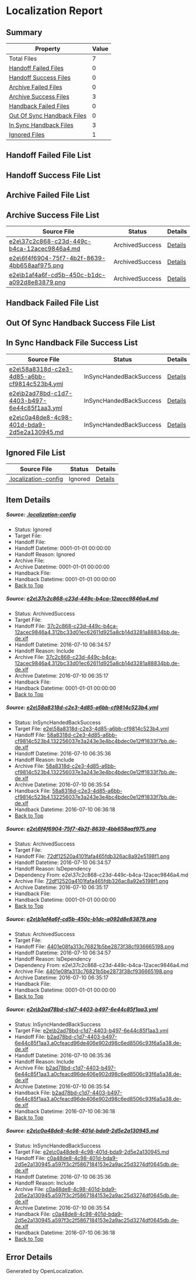 # <a name='report-top'></a> Localization Report

## Summary
 Property | Value 
 -------- | ----- 
 Total Files | 7
[ Handoff Failed Files ](#handoff-failed-list)| 0
[ Handoff Success Files ](#handoff-success-list)| 0
[ Archive Failed Files ](#archive-failed-list)| 0
[ Archive Success Files ](#archive-success-list)| 3
[ Handback Failed Files ](#handback-failed-list)| 0
[ Out Of Sync Handback Files ](#outofsync-handback-success-list)| 0
[ In Sync Handback Files ](#insync-handback-success-list)| 3
[ Ignored Files ](#ignored-list)| 1

## <a name='handoff-failed-list'></a> Handoff Failed File List

## <a name='handoff-success-list'></a> Handoff Success File List

## <a name='archive-failed-list'></a> Archive Failed File List

## <a name='archive-success-list'></a> Archive Success File List
 Source File | Status | Details 
 ----------- | ------ | ------- 
 [e2e\37c2c868-c23d-449c-b4ca-12acec9846a4.md](https://github.com/OpenLocalizationTestOrg/oltest/blob/072a7bf7935481c551d10584ec4139d0b64cec9d/e2e/37c2c868-c23d-449c-b4ca-12acec9846a4.md) | ArchivedSuccess | [Details](#e1cba716c514d5a1d010468e1b86fc99f46878e81)
 [e2e\6f4f6904-75f7-4b2f-8639-4bb658aaf975.png](https://github.com/OpenLocalizationTestOrg/oltest/blob/072a7bf7935481c551d10584ec4139d0b64cec9d/e2e/6f4f6904-75f7-4b2f-8639-4bb658aaf975.png) | ArchivedSuccess | [Details](#72df12520a4101fafa465fdb326ac8a92e5198f13)
 [e2e\b1af4a6f-cd5b-450c-b1dc-a092d8e83879.png](https://github.com/OpenLocalizationTestOrg/oltest/blob/072a7bf7935481c551d10584ec4139d0b64cec9d/e2e/b1af4a6f-cd5b-450c-b1dc-a092d8e83879.png) | ArchivedSuccess | [Details](#4401e08fa313c76821b5be2873f38cf9366651984)

## <a name='handback-failed-list'></a> Handback Failed File List

## <a name='outofsync-handback-success-list'></a> Out Of Sync Handback Success File List

## <a name='insync-handback-success-list'></a> In Sync Handback File Success List
 Source File | Status | Details 
 ----------- | ------ | ------- 
 [e2e\58a8318d-c2e3-4d85-a6bb-cf9814c523b4.yml](https://github.com/OpenLocalizationTestOrg/oltest/blob/7517aae259b5c5f1d6a6858e84cd8c002a01c6e0/e2e/58a8318d-c2e3-4d85-a6bb-cf9814c523b4.yml) | InSyncHandedBackSuccess | [Details](#44c7673c35001d77ec84ca93fb7eaaf4ee44c5d92)
 [e2e\b2ad78bd-c1d7-4403-b497-6e44c85f1aa3.yml](https://github.com/OpenLocalizationTestOrg/oltest/blob/7517aae259b5c5f1d6a6858e84cd8c002a01c6e0/e2e/b2ad78bd-c1d7-4403-b497-6e44c85f1aa3.yml) | InSyncHandedBackSuccess | [Details](#78083ec8c6effd399ba5ac5ea57d50fad1fd76ee5)
 [e2e\c0a48de8-4c98-401d-bda9-2d5e2a130945.md](https://github.com/OpenLocalizationTestOrg/oltest/blob/7517aae259b5c5f1d6a6858e84cd8c002a01c6e0/e2e/c0a48de8-4c98-401d-bda9-2d5e2a130945.md) | InSyncHandedBackSuccess | [Details](#c4a35a4c3b3275507c8f5ecd79c6ad4233491d166)

## <a name='ignored-list'></a> Ignored File List
 Source File | Status | Details 
 ----------- | ------ | ------- 
 [.localization-config](https://github.com/OpenLocalizationTestOrg/oltest/blob/7517aae259b5c5f1d6a6858e84cd8c002a01c6e0/.localization-config) | Ignored | [Details](#3d4f252ac210baf56311d7e97dcc2db10974dbd20)

## Item Details
##### <a name='3d4f252ac210baf56311d7e97dcc2db10974dbd20'></a> Source: [.localization-config](https://github.com/OpenLocalizationTestOrg/oltest/blob/7517aae259b5c5f1d6a6858e84cd8c002a01c6e0/.localization-config)
* Status: Ignored
* Target File: 
* Handoff File: 
* Handoff Datetime: 0001-01-01 00:00:00
* Handoff Reason: Ignored
* Archive File: 
* Archive Datetime: 0001-01-01 00:00:00
* Handback File: 
* Handback Datetime: 0001-01-01 00:00:00
* [Back to Top](#report-top)

##### <a name='e1cba716c514d5a1d010468e1b86fc99f46878e81'></a> Source: [e2e\37c2c868-c23d-449c-b4ca-12acec9846a4.md](https://github.com/OpenLocalizationTestOrg/oltest/blob/072a7bf7935481c551d10584ec4139d0b64cec9d/e2e/37c2c868-c23d-449c-b4ca-12acec9846a4.md)
* Status: ArchivedSuccess
* Target File: 
* Handoff File: [37c2c868-c23d-449c-b4ca-12acec9846a4.312bc33d01ec62611d925a8cb14d3281a88834bb.de-de.xlf](https://github.com/OpenLocalizationTestOrg/olhandoff-e2e/blob/58af2f0944d442524f1e22d48553505abe58d5ca/ol-handoff/OpenLocalizationTestOrg/oltest-dede-fly/ci/ht/37c2c868-c23d-449c-b4ca-12acec9846a4.312bc33d01ec62611d925a8cb14d3281a88834bb.de-de.xlf)
* Handoff Datetime: 2016-07-10 06:34:57
* Handoff Reason: Include
* Archive File: [37c2c868-c23d-449c-b4ca-12acec9846a4.312bc33d01ec62611d925a8cb14d3281a88834bb.de-de.xlf](https://github.com/OpenLocalizationTestOrg/olhandoff-e2e/blob/b827a20957aed0bed0b7483df946616a31fc6a51/ol-archive/OpenLocalizationTestOrg/oltest-dede-fly/ci/ht/37c2c868-c23d-449c-b4ca-12acec9846a4.312bc33d01ec62611d925a8cb14d3281a88834bb.de-de.xlf)
* Archive Datetime: 2016-07-10 06:35:17
* Handback File: 
* Handback Datetime: 0001-01-01 00:00:00
* [Back to Top](#report-top)

##### <a name='44c7673c35001d77ec84ca93fb7eaaf4ee44c5d92'></a> Source: [e2e\58a8318d-c2e3-4d85-a6bb-cf9814c523b4.yml](https://github.com/OpenLocalizationTestOrg/oltest/blob/7517aae259b5c5f1d6a6858e84cd8c002a01c6e0/e2e/58a8318d-c2e3-4d85-a6bb-cf9814c523b4.yml)
* Status: InSyncHandedBackSuccess
* Target File: [e2e\58a8318d-c2e3-4d85-a6bb-cf9814c523b4.yml](https://github.com/OpenLocalizationTestOrg/oltest-dede-fly/blob/dc4ae3c69c663c81bde387da8a03c9ea76938703/e2e/58a8318d-c2e3-4d85-a6bb-cf9814c523b4.yml)
* Handoff File: [58a8318d-c2e3-4d85-a6bb-cf9814c523b4.132256037e3a243e3e4bc4bdec0e12ff1833f7bb.de-de.xlf](https://github.com/OpenLocalizationTestOrg/olhandoff-e2e/blob/d6c7b9c87ec5fe1403e977f7351c760ad08fa54f/ol-handoff/OpenLocalizationTestOrg/oltest-dede-fly/ci/ht/58a8318d-c2e3-4d85-a6bb-cf9814c523b4.132256037e3a243e3e4bc4bdec0e12ff1833f7bb.de-de.xlf)
* Handoff Datetime: 2016-07-10 06:35:36
* Handoff Reason: Include
* Archive File: [58a8318d-c2e3-4d85-a6bb-cf9814c523b4.132256037e3a243e3e4bc4bdec0e12ff1833f7bb.de-de.xlf](https://github.com/OpenLocalizationTestOrg/olhandoff-e2e/blob/ded947c934581c6967b0e29879cb7198b047df51/ol-archive/OpenLocalizationTestOrg/oltest-dede-fly/ci/ht/58a8318d-c2e3-4d85-a6bb-cf9814c523b4.132256037e3a243e3e4bc4bdec0e12ff1833f7bb.de-de.xlf)
* Archive Datetime: 2016-07-10 06:35:54
* Handback File: [58a8318d-c2e3-4d85-a6bb-cf9814c523b4.132256037e3a243e3e4bc4bdec0e12ff1833f7bb.de-de.xlf](https://github.com/OpenLocalizationTestOrg/olhandback-e2e/blob/5f42399f74cb1e61efaa262a6da7a7ed09ab7b1f/ol-handback/OpenLocalizationTestOrg/oltest-dede-fly/ci/ht/58a8318d-c2e3-4d85-a6bb-cf9814c523b4.132256037e3a243e3e4bc4bdec0e12ff1833f7bb.de-de.xlf)
* Handback Datetime: 2016-07-10 06:36:18
* [Back to Top](#report-top)

##### <a name='72df12520a4101fafa465fdb326ac8a92e5198f13'></a> Source: [e2e\6f4f6904-75f7-4b2f-8639-4bb658aaf975.png](https://github.com/OpenLocalizationTestOrg/oltest/blob/072a7bf7935481c551d10584ec4139d0b64cec9d/e2e/6f4f6904-75f7-4b2f-8639-4bb658aaf975.png)
* Status: ArchivedSuccess
* Target File: 
* Handoff File: [72df12520a4101fafa465fdb326ac8a92e5198f1.png](https://github.com/OpenLocalizationTestOrg/olhandoff-e2e/blob/58af2f0944d442524f1e22d48553505abe58d5ca/ol-handoff/OpenLocalizationTestOrg/oltest-dede-fly/ci/ht/72df12520a4101fafa465fdb326ac8a92e5198f1.png)
* Handoff Datetime: 2016-07-10 06:34:57
* Handoff Reason: IsDependency
* Dependency From: e2e\37c2c868-c23d-449c-b4ca-12acec9846a4.md
* Archive File: [72df12520a4101fafa465fdb326ac8a92e5198f1.png](https://github.com/OpenLocalizationTestOrg/olhandoff-e2e/blob/b827a20957aed0bed0b7483df946616a31fc6a51/ol-archive/OpenLocalizationTestOrg/oltest-dede-fly/ci/ht/72df12520a4101fafa465fdb326ac8a92e5198f1.png)
* Archive Datetime: 2016-07-10 06:35:17
* Handback File: 
* Handback Datetime: 0001-01-01 00:00:00
* [Back to Top](#report-top)

##### <a name='4401e08fa313c76821b5be2873f38cf9366651984'></a> Source: [e2e\b1af4a6f-cd5b-450c-b1dc-a092d8e83879.png](https://github.com/OpenLocalizationTestOrg/oltest/blob/072a7bf7935481c551d10584ec4139d0b64cec9d/e2e/b1af4a6f-cd5b-450c-b1dc-a092d8e83879.png)
* Status: ArchivedSuccess
* Target File: 
* Handoff File: [4401e08fa313c76821b5be2873f38cf936665198.png](https://github.com/OpenLocalizationTestOrg/olhandoff-e2e/blob/58af2f0944d442524f1e22d48553505abe58d5ca/ol-handoff/OpenLocalizationTestOrg/oltest-dede-fly/ci/ht/4401e08fa313c76821b5be2873f38cf936665198.png)
* Handoff Datetime: 2016-07-10 06:34:57
* Handoff Reason: IsDependency
* Dependency From: e2e\37c2c868-c23d-449c-b4ca-12acec9846a4.md
* Archive File: [4401e08fa313c76821b5be2873f38cf936665198.png](https://github.com/OpenLocalizationTestOrg/olhandoff-e2e/blob/b827a20957aed0bed0b7483df946616a31fc6a51/ol-archive/OpenLocalizationTestOrg/oltest-dede-fly/ci/ht/4401e08fa313c76821b5be2873f38cf936665198.png)
* Archive Datetime: 2016-07-10 06:35:17
* Handback File: 
* Handback Datetime: 0001-01-01 00:00:00
* [Back to Top](#report-top)

##### <a name='78083ec8c6effd399ba5ac5ea57d50fad1fd76ee5'></a> Source: [e2e\b2ad78bd-c1d7-4403-b497-6e44c85f1aa3.yml](https://github.com/OpenLocalizationTestOrg/oltest/blob/7517aae259b5c5f1d6a6858e84cd8c002a01c6e0/e2e/b2ad78bd-c1d7-4403-b497-6e44c85f1aa3.yml)
* Status: InSyncHandedBackSuccess
* Target File: [e2e\b2ad78bd-c1d7-4403-b497-6e44c85f1aa3.yml](https://github.com/OpenLocalizationTestOrg/oltest-dede-fly/blob/dc4ae3c69c663c81bde387da8a03c9ea76938703/e2e/b2ad78bd-c1d7-4403-b497-6e44c85f1aa3.yml)
* Handoff File: [b2ad78bd-c1d7-4403-b497-6e44c85f1aa3.a0cfeacd96de406e902d98c6ed8506c93f6a5a38.de-de.xlf](https://github.com/OpenLocalizationTestOrg/olhandoff-e2e/blob/d6c7b9c87ec5fe1403e977f7351c760ad08fa54f/ol-handoff/OpenLocalizationTestOrg/oltest-dede-fly/ci/ht/b2ad78bd-c1d7-4403-b497-6e44c85f1aa3.a0cfeacd96de406e902d98c6ed8506c93f6a5a38.de-de.xlf)
* Handoff Datetime: 2016-07-10 06:35:36
* Handoff Reason: Include
* Archive File: [b2ad78bd-c1d7-4403-b497-6e44c85f1aa3.a0cfeacd96de406e902d98c6ed8506c93f6a5a38.de-de.xlf](https://github.com/OpenLocalizationTestOrg/olhandoff-e2e/blob/ded947c934581c6967b0e29879cb7198b047df51/ol-archive/OpenLocalizationTestOrg/oltest-dede-fly/ci/ht/b2ad78bd-c1d7-4403-b497-6e44c85f1aa3.a0cfeacd96de406e902d98c6ed8506c93f6a5a38.de-de.xlf)
* Archive Datetime: 2016-07-10 06:35:54
* Handback File: [b2ad78bd-c1d7-4403-b497-6e44c85f1aa3.a0cfeacd96de406e902d98c6ed8506c93f6a5a38.de-de.xlf](https://github.com/OpenLocalizationTestOrg/olhandback-e2e/blob/5f42399f74cb1e61efaa262a6da7a7ed09ab7b1f/ol-handback/OpenLocalizationTestOrg/oltest-dede-fly/ci/ht/b2ad78bd-c1d7-4403-b497-6e44c85f1aa3.a0cfeacd96de406e902d98c6ed8506c93f6a5a38.de-de.xlf)
* Handback Datetime: 2016-07-10 06:36:18
* [Back to Top](#report-top)

##### <a name='c4a35a4c3b3275507c8f5ecd79c6ad4233491d166'></a> Source: [e2e\c0a48de8-4c98-401d-bda9-2d5e2a130945.md](https://github.com/OpenLocalizationTestOrg/oltest/blob/7517aae259b5c5f1d6a6858e84cd8c002a01c6e0/e2e/c0a48de8-4c98-401d-bda9-2d5e2a130945.md)
* Status: InSyncHandedBackSuccess
* Target File: [e2e\c0a48de8-4c98-401d-bda9-2d5e2a130945.md](https://github.com/OpenLocalizationTestOrg/oltest-dede-fly/blob/dc4ae3c69c663c81bde387da8a03c9ea76938703/e2e/c0a48de8-4c98-401d-bda9-2d5e2a130945.md)
* Handoff File: [c0a48de8-4c98-401d-bda9-2d5e2a130945.a597f3c2f5867184153e2a9ac25d3274df0645db.de-de.xlf](https://github.com/OpenLocalizationTestOrg/olhandoff-e2e/blob/d6c7b9c87ec5fe1403e977f7351c760ad08fa54f/ol-handoff/OpenLocalizationTestOrg/oltest-dede-fly/ci/ht/c0a48de8-4c98-401d-bda9-2d5e2a130945.a597f3c2f5867184153e2a9ac25d3274df0645db.de-de.xlf)
* Handoff Datetime: 2016-07-10 06:35:36
* Handoff Reason: Include
* Archive File: [c0a48de8-4c98-401d-bda9-2d5e2a130945.a597f3c2f5867184153e2a9ac25d3274df0645db.de-de.xlf](https://github.com/OpenLocalizationTestOrg/olhandoff-e2e/blob/ded947c934581c6967b0e29879cb7198b047df51/ol-archive/OpenLocalizationTestOrg/oltest-dede-fly/ci/ht/c0a48de8-4c98-401d-bda9-2d5e2a130945.a597f3c2f5867184153e2a9ac25d3274df0645db.de-de.xlf)
* Archive Datetime: 2016-07-10 06:35:54
* Handback File: [c0a48de8-4c98-401d-bda9-2d5e2a130945.a597f3c2f5867184153e2a9ac25d3274df0645db.de-de.xlf](https://github.com/OpenLocalizationTestOrg/olhandback-e2e/blob/5f42399f74cb1e61efaa262a6da7a7ed09ab7b1f/ol-handback/OpenLocalizationTestOrg/oltest-dede-fly/ci/ht/c0a48de8-4c98-401d-bda9-2d5e2a130945.a597f3c2f5867184153e2a9ac25d3274df0645db.de-de.xlf)
* Handback Datetime: 2016-07-10 06:36:18
* [Back to Top](#report-top)


## Error Details

Generated by OpenLocalization.
